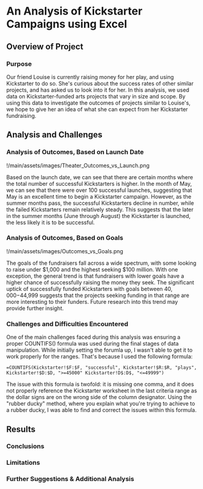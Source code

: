 # An Analysis of Kickstarter Campaigns using Excel
## Overview of Project
### Purpose
   Our friend Louise is currently raising money for her play, and using Kickstarter to do so. She's curious about the success rates of other similar projects, and has asked us to look into it for her. In this analysis, we used data on Kickstarter-funded arts projects that vary in size and scope. By using this data to investigate the outcomes of projects similar to Louise's, we hope to give her an idea of what she can expect from her Kickstarter fundraising. 
 
 ## Analysis and Challenges
    
### Analysis of Outcomes, Based on Launch Date
!/main/assets/images/Theater_Outcomes_vs_Launch.png

Based on the launch date, we can see that there are certain months where the total number of successful Kickstarters is higher. In the month of May, we can see that there were over 100 successful launches, suggesting that May is an excellent time to begin a Kickstarter campaign. However, as the summer months pass, the successful Kickstarters decline in number, while the failed Kickstarters remain relatively steady. This suggests that the later in the summer months (June through August) the Kickstarter is launched, the less likely it is to be successful. 

### Analysis of Outcomes, Based on Goals
!/main/assets/images/Outcomes_vs_Goals.png

The goals of the fundraisers fall across a wide spectrum, with some looking to raise under $1,000 and the highest seeking $100 million. With one exception, the general trend is that fundraisers with lower goals have a higher chance of successfully raising the money they seek. The significant uptick of successfully funded Kickstarters with goals between $40,000-$44,999 suggests that the projects seeking funding in that range are more interesting to their funders. Future research into this trend may provide further insight. 

### Challenges and Difficulties Encountered

One of the main challenges faced during this analysis was ensuring a proper COUNTIFS() formula was used during the final stages of data manipulation. While initially setting the forumla up, I wasn't able to get it to work properly for the ranges. That's because I used the following formula: 

`=COUNTIFS(Kickstarter!$F:$F, "successful", Kickstarter!$R:$R, "plays", Kickstarter!$D:$D, ">=45000" Kickstarter!D$:D$, "<=49999")`

The issue with this formula is twofold: it is missing one comma, and it does not properly reference the Kickstarter worksheet in the last criteria range as the dollar signs are on the wrong side of the column designator. Using the "rubber ducky" method, where you explain what you're trying to achieve to a rubber ducky, I was able to find and correct the issues within this formula. 

## Results

### Conclusions

### Limitations

### Further Suggestions & Additional Analysis

